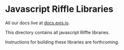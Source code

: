 # Javascript Riffle Libraries

All our docs live at [docs.exis.io](http://docs.exis.io). 

This directory contains all javascript Riffle libraries. 

Instructions for building these libraries are forthcoming. 
